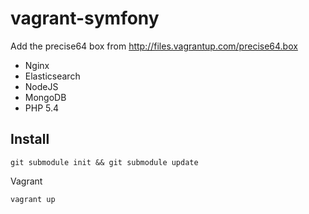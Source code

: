 vagrant-symfony
===============

Add the precise64 box from http://files.vagrantup.com/precise64.box

- Nginx
- Elasticsearch
- NodeJS
- MongoDB
- PHP 5.4

Install
-------

```
git submodule init && git submodule update
```

Vagrant

```
vagrant up
```